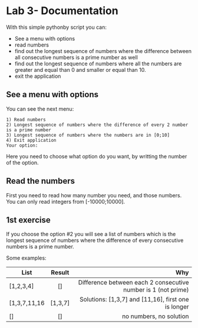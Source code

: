 # Lab 3- Documentation

With this simple pythonby script you can:

 * See a menu with options
 * read numbers
 * find out the longest sequence of numbers where the difference between all consecutive numbers is a prime number as well
 * find out the longest sequence of numbers where all the numbers are greater and equal than 0 and smaller or equal than 10.
 * exit the application


## See a menu with options
You can see the next menu:
```
1) Read numbers
2) Longest sequence of numbers where the difference of every 2 number is a prime number
3) Longest sequence of numbers where the numbers are in [0;10]
4) Exit application
Your option: 
```

Here you need to choose what option do you want, by writting the number of the option.

## Read the numbers
First you need to read how many number you need, and those numbers.
You can only read integers from [-10000;10000].

## 1st exercise
If you choose the option #2 you will see a list of numbers which is the longest sequence of numbers where the difference of every consecutive numbers is a prime number.

Some examples:

| List          | Result           | Why  |
| ------------- |:-------------:| -----:|
| [1,2,3,4]      | [] | Difference between each 2 consecutive number is 1 (not prime)|
| [1,3,7,11,16    | [1,3,7]      |  Solutions: [1,3,7] and [11,16], first one is longer |
| [] | []      |    no numbers, no solution |




